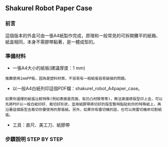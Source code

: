 ## Shakurel Robot Paper Case
### 前言
這個版本的外盒可由一張A4紙製作完成，原理和一般常見的可拆開攤平的紙箱、紙盒相同，本身不需膠帶黏著，是一體成型的。
### 準備材料 
* 一張A4大小的紙板(建議厚度：1 mm)

```
推薦使用1mmPP板，因為是塑料材質，不容易有一般紙張容易破損的問題。
```

* 以一般A4白紙列印這個PDF檔：shakurel_robot_A4paper_case。

```
如果你選擇的紙張比較特殊(例如表面是亮面、有凹凸材質等等)，無法直接將版型印上去，可以先將PDF以一般白紙印好、裁切好形狀，並用紙膠帶將切好的版型暫時黏貼到你的特殊紙上，再沿著這個版型去裁切你要使用的那張紙。另外，如果你有雷切機的話，也可以用雷切機來切割紙張。
```
* 工具：直尺、美工刀、紙膠帶
### 步驟說明 STEP BY STEP


